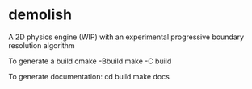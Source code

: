 # demolish

A 2D physics engine (WIP) with an experimental progressive boundary resolution algorithm

To generate a build
    cmake -Bbuild
    make -C build

To generate documentation:
    cd build
    make docs

